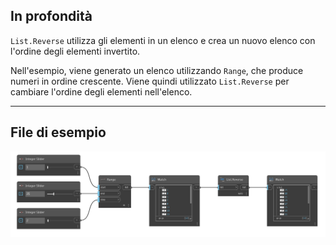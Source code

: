 ## In profondità
`List.Reverse` utilizza gli elementi in un elenco e crea un nuovo elenco con l'ordine degli elementi invertito.

Nell'esempio, viene generato un elenco utilizzando `Range`, che produce numeri in ordine crescente. Viene quindi utilizzato `List.Reverse` per cambiare l'ordine degli elementi nell'elenco.
___
## File di esempio

![List.Reverse](./DSCore.List.Reverse_img.jpg)
